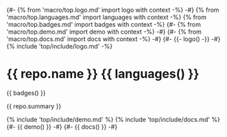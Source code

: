 {#- {% from 'macro/top.logo.md' import logo with context -%} -#}
{% from 'macro/top.languages.md' import languages with context -%}
{% from 'macro/top.badges.md' import badges with context -%}
{#- {% from 'macro/top.demo.md' import demo with context -%} -#}
{#- {% from 'macro/top.docs.md' import docs with context -%} -#}
{#- {{- logo() -}} -#}
{% include 'top/include/logo.md' -%}
# {{ repo.name }} {{ languages() }}

{{ badges() }}

{{ repo.summary }}

{% include 'top/include/demo.md' %}
{% include 'top/include/docs.md' %}
{#- {{ demo() }} -#}
{#- {{ docs() }} -#}

